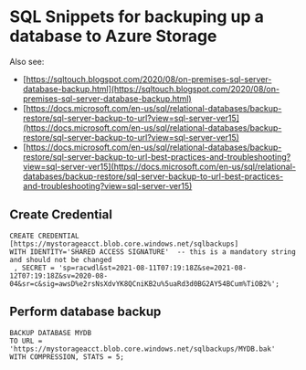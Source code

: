 # SQL Snippets for backuping up a database to Azure Storage

Also see:
* [https://sqltouch.blogspot.com/2020/08/on-premises-sql-server-database-backup.html](https://sqltouch.blogspot.com/2020/08/on-premises-sql-server-database-backup.html)
* [https://docs.microsoft.com/en-us/sql/relational-databases/backup-restore/sql-server-backup-to-url?view=sql-server-ver15](https://docs.microsoft.com/en-us/sql/relational-databases/backup-restore/sql-server-backup-to-url?view=sql-server-ver15)
* [https://docs.microsoft.com/en-us/sql/relational-databases/backup-restore/sql-server-backup-to-url-best-practices-and-troubleshooting?view=sql-server-ver15](https://docs.microsoft.com/en-us/sql/relational-databases/backup-restore/sql-server-backup-to-url-best-practices-and-troubleshooting?view=sql-server-ver15)

## Create Credential
```
CREATE CREDENTIAL [https://mystorageacct.blob.core.windows.net/sqlbackups]
WITH IDENTITY='SHARED ACCESS SIGNATURE'  -- this is a mandatory string and should not be changed  
 , SECRET = 'sp=racwdl&st=2021-08-11T07:19:18Z&se=2021-08-12T07:19:18Z&sv=2020-08-04&sr=c&sig=awsD%e2rsNsXdvYK8QCniKB2u%5uaRd3d0BG2AY54BCum%TiOB2%';
```

## Perform database backup
```
BACKUP DATABASE MYDB 
TO URL = 'https://mystorageacct.blob.core.windows.net/sqlbackups/MYDB.bak'  
WITH COMPRESSION, STATS = 5; 
```
